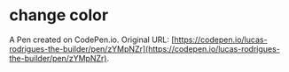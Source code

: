 # change color

A Pen created on CodePen.io. Original URL: [https://codepen.io/lucas-rodrigues-the-builder/pen/zYMpNZr](https://codepen.io/lucas-rodrigues-the-builder/pen/zYMpNZr).

